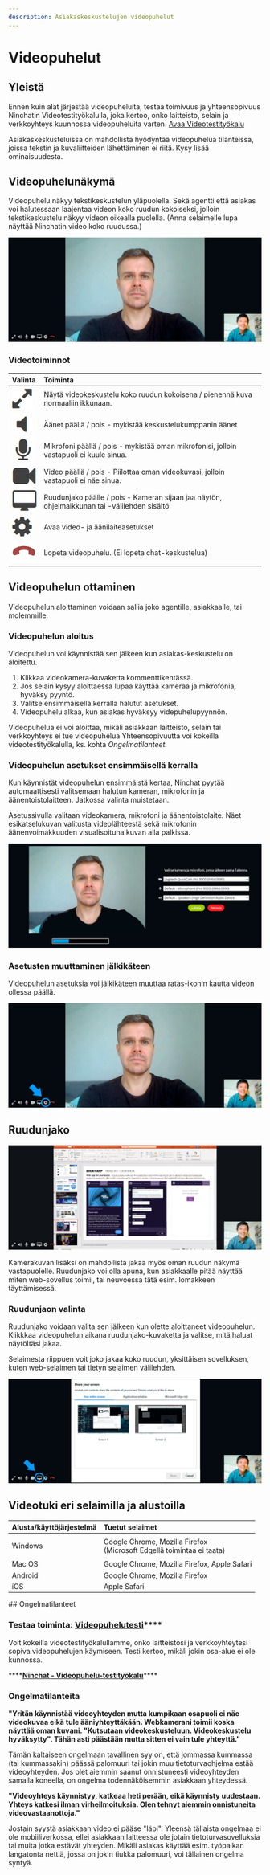 ```yaml
---
description: Asiakaskeskustelujen videopuhelut
---
```


# Videopuhelut

## Yleistä <a id="yleista"></a>

Ennen kuin alat järjestää videopuheluita, testaa toimivuus ja yhteensopivuus Ninchatin Videotestityökalulla, joka kertoo, onko laitteisto, selain ja verkkoyhteys kuunnossa videopuheluita varten. [Avaa Videotestityökalu](https://ninchat.com/videotest)

Asiakaskeskusteluissa on mahdollista hyödyntää videopuhelua tilanteissa, joissa tekstin ja kuvaliitteiden lähettäminen ei riitä. Kysy lisää ominaisuudesta.

## Videopuhelunäkymä <a id="videpuhelunakyma"></a>

Videopuhelu näkyy tekstikeskustelun yläpuolella. Sekä agentti että asiakas voi halutessaan laajentaa videon koko ruudun kokoiseksi, jolloin tekstikeskustelu näkyy videon oikealla puolella. \(Anna selaimelle lupa näyttää Ninchatin video koko ruudussa.\)

![Agentin videopuhelun&#xE4;kym&#xE4;](../.gitbook/assets/video-call-screen.jpg)

### Videotoiminnot

| Valinta | Toiminta |
| :--- | :--- |
| ![](../.gitbook/assets/video-toggle.png)  | Näytä videokeskustelu koko ruudun kokoisena / pienennä kuva normaaliin ikkunaan. |
| ![](../.gitbook/assets/video-soundonoff.png)  | Äänet päällä / pois - mykistää keskustelukumppanin äänet |
| ![](../.gitbook/assets/video-miconoff.png)  | Mikrofoni päällä / pois - mykistää oman mikrofonisi, jolloin vastapuoli ei kuule sinua. |
| ![](../.gitbook/assets/video-cameraonoff.png)  | Video päällä / pois - Piilottaa oman videokuvasi, jolloin vastapuoli ei näe sinua. |
| ![](../.gitbook/assets/video-screenshare.png)  | Ruudunjako päälle / pois - Kameran sijaan jaa näytön, ohjelmaikkunan tai -välilehden sisältö |
| ![](../.gitbook/assets/video-settings.png)  | Avaa video- ja äänilaiteasetukset |
| ![](../.gitbook/assets/video-hangup.png)  | Lopeta videopuhelu. \(Ei lopeta chat-keskustelua\) |

## Videopuhelun ottaminen

Videopuhelun aloittaminen voidaan sallia joko agentille, asiakkaalle, tai molemmille.

### Videopuhelun aloitus

Videopuhelun voi käynnistää sen jälkeen kun asiakas-keskustelu on aloitettu.

1. Klikkaa videokamera-kuvaketta kommenttikentässä.
2. Jos selain kysyy aloittaessa lupaa käyttää kameraa ja mikrofonia, hyväksy pyyntö.
3. Valitse ensimmäisellä kerralla halutut asetukset.
4. Videopuhelu alkaa, kun asiakas hyväksyy videpuhelupyynnön.

Videopuhelua ei voi aloittaa, mikäli asiakkaan laitteisto, selain tai verkkoyhteys ei tue videopuhelua Yhteensopivuutta voi kokeilla videotestityökalulla, ks. kohta _Ongelmatilanteet._

### Videopuhelun asetukset ensimmäisellä kerralla

Kun käynnistät videopuhelun ensimmäistä kertaa, Ninchat pyytää automaattisesti valitsemaan halutun kameran, mikrofonin ja äänentoistolaitteen. Jatkossa valinta muistetaan.

Asetussivulla valitaan videokamera, mikrofoni ja äänentoistolaite. Näet esikatselukuvan valitusta videolähteestä sekä mikrofonin äänenvoimakkuuden visualisoituna kuvan alla palkissa.

![Videopuheluasetukset](../.gitbook/assets/video-call-settings2.jpg)

### Asetusten muuttaminen jälkikäteen

Videopuhelun asetuksia voi jälkikäteen muuttaa ratas-ikonin kautta videon ollessa päällä.

![](../.gitbook/assets/video-call-settings-button.jpg)

## Ruudunjako

![Ruudunjako asiakkaan suunnasta](../.gitbook/assets/videocall-screenshare.jpg)

Kamerakuvan lisäksi on mahdollista jakaa myös oman ruudun näkymä vastapuolelle. Ruudunjako voi olla apuna, kun asiakkaalle pitää näyttää miten web-sovellus toimii, tai neuvoessa tätä esim. lomakkeen täyttämisessä.

### Ruudunjaon valinta

Ruudunjako voidaan valita sen jälkeen kun olette aloittaneet videopuhelun. Klikkkaa videopuhelun aikana ruudunjako-kuvaketta ja valitse, mitä haluat näytöltäsi jakaa. 

Selaimesta riippuen voit joko jakaa koko ruudun, yksittäisen sovelluksen, kuten web-selaimen tai tietyn selaimen välilehden.

![Ruudunjakovalinta](../.gitbook/assets/video-call-settings-screenshare-settings.jpg)

## Videotuki eri selaimilla ja alustoilla

<table>
  <thead>
    <tr>
      <th style="text-align:left">Alusta/k&#xE4;ytt&#xF6;j&#xE4;rjestelm&#xE4;</th>
      <th style="text-align:left">Tuetut selaimet</th>
    </tr>
  </thead>
  <tbody>
    <tr>
      <td style="text-align:left">
        <p>Windows</p>
        <p></p>
      </td>
      <td style="text-align:left">Google Chrome, Mozilla Firefox
        <br />(Microsoft Edgell&#xE4; toimintaa ei taata)</td>
    </tr>
    <tr>
      <td style="text-align:left">Mac OS</td>
      <td style="text-align:left">Google Chrome, Mozilla Firefox, Apple Safari</td>
    </tr>
    <tr>
      <td style="text-align:left">Android</td>
      <td style="text-align:left">Google Chrome, Mozilla Firefox</td>
    </tr>
    <tr>
      <td style="text-align:left">iOS</td>
      <td style="text-align:left">Apple Safari</td>
    </tr>
  </tbody>
</table>## Ongelmatilanteet

### Testaa toiminta: [**Videopuhelutesti**](https://ninchat.com/videotest)\*\*\*\*

Voit kokeilla videotestityökalullamme, onko laitteistosi ja verkkoyhteytesi sopiva videopuhelujen käymiseen. Testi kertoo, mikäli jokin osa-alue ei ole kunnossa.

\*\*\*\*[**Ninchat - Videopuhelu-testityökalu**](https://ninchat.com/videotest)\*\*\*\*

### **Ongelmatilanteita**

**"Yritän käynnistää videoyhteyden mutta kumpikaan osapuoli ei näe videokuvaa eikä tule ääniyhteyttäkään. Webkamerani toimii koska näyttää oman kuvani. "Kutsutaan videokeskusteluun. Videokeskustelu hyväksytty". Tähän asti päästään mutta sitten ei vain tule yhteyttä."**  
  
Tämän kaltaiseen ongelmaan tavallinen syy on, että jommassa kummassa \(tai kummassakin\) päässä palomuuri tai jokin muu tietoturvaohjelma estää videoyhteyden. Jos olet aiemmin saanut onnistuneesti videoyhteyden samalla koneella, on ongelma todennäköisemmin asiakkaan yhteydessä. 

**"Videoyhteys käynnistyy, katkeaa heti perään, eikä käynnisty uudestaan. Yhteys katkesi ilman virheilmoituksia. Olen tehnyt aiemmin onnistuneita videovastaanottoja."**

Jostain syystä asiakkaan video ei pääse "läpi". Yleensä tällaista ongelmaa ei ole mobiiliverkossa, ellei asiakkaan laitteessa ole jotain tietoturvasovelluksia tai muita jotka estävät yhteyden. Mikäli asiakas käyttää esim. työpaikan langatonta nettiä, jossa on jokin tiukka palomuuri, voi tällainen ongelma syntyä.

